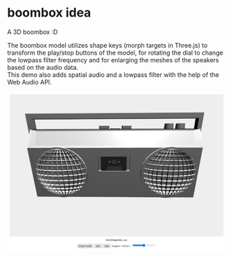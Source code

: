 # boombox idea
    
A 3D boombox :D    
    
The boombox model utilizes shape keys (morph targets in Three.js) to transform the play/stop buttons of the model, for rotating the dial to change the lowpass filter frequency and for enlarging the meshes of the speakers based on the audio data.    
This demo also adds spatial audio and a lowpass filter with the help of the Web Audio API.
    
![gif of boombox working](28-12-2024_221744.gif)    